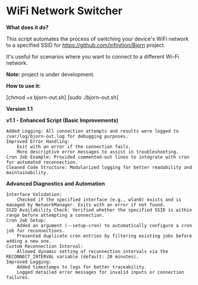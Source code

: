 # WiFi Network Switcher

**What does it do?**

This script automates the process of switching your device's WiFi network to a specified SSID for https://github.com/infinition/Bjorn project.

It's useful for scenarios where you want to connect to a different Wi-Fi network.

**Note:** project is under development. 

**How to use it:**

[chmod +x bjorn-out.sh]
[sudo ./bjorn-out.sh]

**Version 1.1**

**v1.1 - Enhanced Script (Basic Improvements)**

    Added Logging: All connection attempts and results were logged to /var/log/bjorn-out.log for debugging purposes.
    Improved Error Handling:
        Exit with an error if the connection fails.
        More descriptive error messages to assist in troubleshooting.
    Cron Job Example: Provided commented-out lines to integrate with cron for automated reconnection.
    Cleaned Code Structure: Modularized logging for better readability and maintainability.

  **Advanced Diagnostics and Automation**

    Interface Validation:
        Checked if the specified interface (e.g., wlan0) exists and is managed by NetworkManager. Exits with an error if not found.
    SSID Availability Check: Verified whether the specified SSID is within range before attempting a connection.
    Cron Job Setup:
        Added an argument (--setup-cron) to automatically configure a cron job for reconnections.
        Prevented duplicate cron entries by filtering existing jobs before adding a new one.
    Custom Reconnection Interval:
        Allowed dynamic setting of reconnection intervals via the RECONNECT_INTERVAL variable (default: 20 minutes).
    Improved Logging:
        Added timestamps to logs for better traceability.
        Logged detailed error messages for invalid inputs or connection failures.
